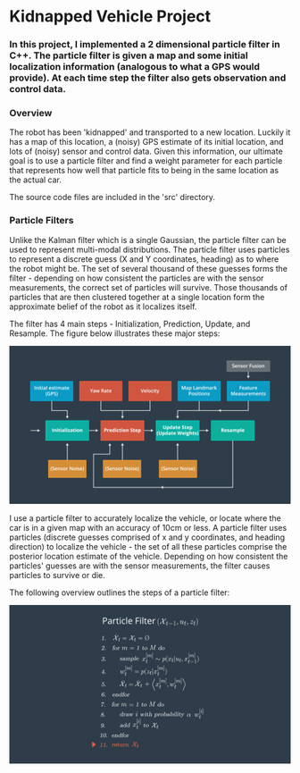 # **Kidnapped Vehicle Project** 


### In this project, I implemented a 2 dimensional particle filter in C++. The particle filter is given a map and some initial localization information (analogous to what a GPS would provide). At each time step the filter also gets observation and control data.

### Overview
The robot has been 'kidnapped' and transported to a new location. Luckily it has a map of this location, a (noisy) GPS estimate of its initial location, and lots of (noisy) sensor and control data. Given this information, our ultimate goal is to use a particle filter and find a weight parameter for each particle that represents how well that particle fits to being in the same location as the actual car.

The source code files are included in the 'src' directory.

### Particle Filters
Unlike the Kalman filter which is a single Gaussian, the particle filter can be used to represent multi-modal distributions. The particle filter uses particles to represent a discrete guess (X and Y coordinates, heading) as to where the robot might be. The set of several thousand of these guesses forms the filter - depending on how consistent the particles are with the sensor measurements, the correct set of particles will survive. Those thousands of particles that are then clustered together at a single location form the approximate belief of the robot as it localizes itself.

The filter has 4 main steps - Initialization, Prediction, Update, and Resample. The figure below illustrates these major steps:

![image1](./particle_filter_overview.png)

I use a particle filter to accurately localize the vehicle, or locate where the car is in a given map with an accuracy of 10cm or less. A particle filter uses particles (discrete guesses comprised of x and y coordinates, and heading direction) to localize the vehicle - the set of all these particles comprise the posterior location estimate of the vehicle. Depending on how consistent the particles' guesses are with the sensor measurements, the filter causes particles to survive or die. 

The following overview outlines the steps of a particle filter:

![image2](./particle_filter_pseudocode.png) 

 

     
